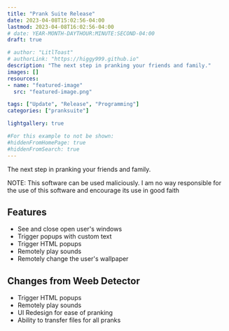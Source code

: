 ```yaml
---
title: "Prank Suite Release"
date: 2023-04-08T15:02:56-04:00
lastmod: 2023-04-08T16:02:56-04:00
# date: YEAR-MONTH-DAYTHOUR:MINUTE:SECOND-04:00
draft: true

# author: "LitlToast"
# authorLink: "https://higgy999.github.io"
description: "The next step in pranking your friends and family."
images: []
resources:
- name: "featured-image"
  src: "featured-image.png"

tags: ["Update", "Release", "Programming"]
categories: ["pranksuite"]

lightgallery: true

#For this example to not be shown:
#hiddenFromHomePage: true
#hiddenFromSearch: true
---
```


The next step in pranking your friends and family.

<!--more-->

NOTE: This software can be used maliciously. I am no way responsible for the use of this software and encourage its use in good faith

## Features
- See and close open user's windows
- Trigger popups with custom text
- Trigger HTML popups
- Remotely play sounds
- Remotely change the user's wallpaper

## Changes from Weeb Detector
- Trigger HTML popups
- Remotely play sounds
- UI Redesign for ease of pranking
- Ability to transfer files for all pranks